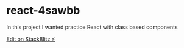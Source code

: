 # react-4sawbb

In this project I wanted practice React with class based components

[Edit on StackBlitz ⚡️](https://stackblitz.com/edit/react-4sawbb)
